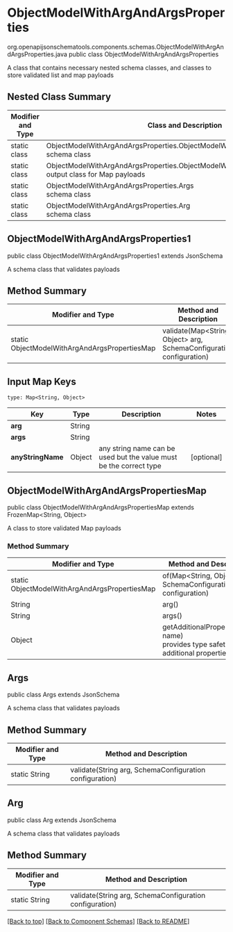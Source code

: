 # ObjectModelWithArgAndArgsProperties
org.openapijsonschematools.components.schemas.ObjectModelWithArgAndArgsProperties.java
public class ObjectModelWithArgAndArgsProperties

A class that contains necessary nested schema classes, and classes to store validated list and map payloads

## Nested Class Summary
| Modifier and Type | Class and Description |
| ----------------- | ---------------------- |
| static class | ObjectModelWithArgAndArgsProperties.ObjectModelWithArgAndArgsProperties1<br> schema class |
| static class | ObjectModelWithArgAndArgsProperties.ObjectModelWithArgAndArgsPropertiesMap<br> output class for Map payloads |
| static class | ObjectModelWithArgAndArgsProperties.Args<br> schema class |
| static class | ObjectModelWithArgAndArgsProperties.Arg<br> schema class |

## ObjectModelWithArgAndArgsProperties1
public class ObjectModelWithArgAndArgsProperties1
extends JsonSchema

A schema class that validates payloads

## Method Summary
| Modifier and Type | Method and Description |
| ----------------- | ---------------------- |
| static ObjectModelWithArgAndArgsPropertiesMap | validate(Map<String, Object> arg, SchemaConfiguration configuration) |

## Input Map Keys
```
type: Map<String, Object>
```
Key | Type |  Description | Notes
------------ | ------------- | ------------- | -------------
**arg** | String |  |
**args** | String |  |
**anyStringName** | Object | any string name can be used but the value must be the correct type | [optional]

## ObjectModelWithArgAndArgsPropertiesMap
public class ObjectModelWithArgAndArgsPropertiesMap
extends FrozenMap<String, Object>

A class to store validated Map payloads

### Method Summary
| Modifier and Type | Method and Description |
| ----------------- | ---------------------- |
| static ObjectModelWithArgAndArgsPropertiesMap | of(Map<String, Object> arg, SchemaConfiguration configuration) |
| String | arg()<br> |
| String | args()<br> |
| Object | getAdditionalProperty(String name)<br>provides type safety for additional properties |

## Args
public class Args
extends JsonSchema

A schema class that validates payloads

## Method Summary
| Modifier and Type | Method and Description |
| ----------------- | ---------------------- |
| static String | validate(String arg, SchemaConfiguration configuration) |

## Arg
public class Arg
extends JsonSchema

A schema class that validates payloads

## Method Summary
| Modifier and Type | Method and Description |
| ----------------- | ---------------------- |
| static String | validate(String arg, SchemaConfiguration configuration) |

[[Back to top]](#top) [[Back to Component Schemas]](../../../README.md#Component-Schemas) [[Back to README]](../../../README.md)
